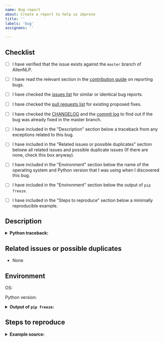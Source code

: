 ```yaml
---
name: Bug report
about: Create a report to help us improve
title: ''
labels: 'bug'
assignees: ''

---
```


<!--
Please fill this template entirely and do not erase any of it.
We reserve the right to close without a response bug reports which are incomplete.

If you can't fill in the checklist then it's likely that this is a question, not a bug,
in which case it probably belongs on our discource forum instead:

https://discourse.allennlp.org/
-->

## Checklist

<!-- To check an item on the list replace [ ] with [x]. -->

- [ ] I have verified that the issue exists against the `master` branch of AllenNLP.
- [ ] I have read the relevant section in the [contribution guide](https://github.com/allenai/allennlp/blob/master/CONTRIBUTING.md#bug-fixes-and-new-features) on reporting bugs.
- [ ] I have checked the [issues list](https://github.com/allenai/allennlp/issues) for similar or identical bug reports.
- [ ] I have checked the [pull requests list](https://github.com/allenai/allennlp/pulls) for existing proposed fixes.
- [ ] I have checked the [CHANGELOG](https://github.com/allenai/allennlp/blob/master/CHANGELOG.md) and the [commit log](https://github.com/allenai/allennlp/commits/master) to find out if the bug was already fixed in the master branch.
- [ ] I have included in the "Description" section below a traceback from any exceptions related to this bug.
- [ ] I have included in the "Related issues or possible duplicates" section beloew all related issues and possible duplicate issues (If there are none, check this box anyway).
- [ ] I have included in the "Environment" section below the name of the operating system and Python version that I was using when I discovered this bug.
- [ ] I have included in the "Environment" section below the output of `pip freeze`.
- [ ] I have included in the "Steps to reproduce" section below a minimally reproducible example.


## Description

<!-- Please provide a clear and concise description of what the bug is here. -->

<details>
<summary><b>Python traceback:</b></summary>
<p>

<!-- Paste the traceback from any exception (if there was one) in between the next two lines below -->
```
```

</p>
</details>


## Related issues or possible duplicates

- None


## Environment

<!-- Provide the name of operating system below (e.g. OS X, Linux) -->
OS:

<!-- Provide the Python version you were using (e.g. 3.7.1) -->
Python version:

<details>
<summary><b>Output of <code>pip freeze</code>:</b></summary>
<p>

<!-- Paste the output of `pip freeze` in between the next two lines below -->
```
```

</p>
</details>


## Steps to reproduce


<details>
<summary><b>Example source:</b></summary>
<p>

<!-- Add a fully runnable example in between the next two lines below that will reproduce the bug -->
```
```

</p>
</details>
